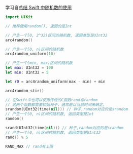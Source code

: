 学习自[总结 Swift 中随机数的使用](http://www.cocoachina.com/swift/20151013/13624.html "总结 Swift 中随机数的使用")

``` swift
import UIKit

// 推荐使用random(), 返回的是Int

// 产生一个[0, 2^32)区间的随机数, 返回类型是UInt32
arc4random()

// 产生一个[0, n)区间的随机数
arc4random_uniform(10)

// 产生一个[min, max)区间的随机数
let max: UInt32 = 100
let min: UInt32 = 5

let r0 = arc4random_uniform(max - min) + min

arc4random_stir()

// 在Swift中也可以使用传统的C函数rand与random
// 这两个函数都需要初始种子，通常是以当前时间来确定。
srandom(UInt32(time(nil))) // 种子,random对应的是srandom
// 产生一个[0, n)区间的随机数, 返回类型是Int
random()

srand(UInt32(time(nil))) // 种子,random对应的是srandom
// 产生一个[0, n)区间的随机数, 返回类型是UInt32
rand() % 5

RAND_MAX // rand有上限
```

